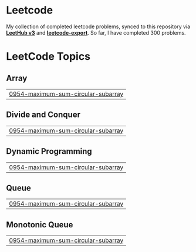 # Leetcode

My collection of completed leetcode problems, synced to this repository via [**LeetHub v3**](https://github.com/raphaelheinz/LeetHub-3.0) and [**leetcode-export**](https://github.com/NeverMendel/leetcode-export). So far, I have completed 300 problems.

<!---LeetCode Topics Start-->
# LeetCode Topics
## Array
|  |
| ------- |
| [0954-maximum-sum-circular-subarray](https://github.com/BlueTot/leetcode/tree/master/0954-maximum-sum-circular-subarray) |
## Divide and Conquer
|  |
| ------- |
| [0954-maximum-sum-circular-subarray](https://github.com/BlueTot/leetcode/tree/master/0954-maximum-sum-circular-subarray) |
## Dynamic Programming
|  |
| ------- |
| [0954-maximum-sum-circular-subarray](https://github.com/BlueTot/leetcode/tree/master/0954-maximum-sum-circular-subarray) |
## Queue
|  |
| ------- |
| [0954-maximum-sum-circular-subarray](https://github.com/BlueTot/leetcode/tree/master/0954-maximum-sum-circular-subarray) |
## Monotonic Queue
|  |
| ------- |
| [0954-maximum-sum-circular-subarray](https://github.com/BlueTot/leetcode/tree/master/0954-maximum-sum-circular-subarray) |
<!---LeetCode Topics End-->